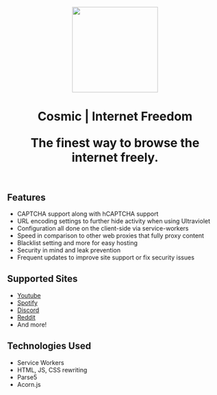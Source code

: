 <p align="center"><img src="" height="200">
</p>

<h1 align="center">Cosmic | Internet Freedom

<p align="center">The finest way to browse the internet freely.<br><br></p>

## Features
- CAPTCHA support along with hCAPTCHA support
- URL encoding settings to further hide activity when using Ultraviolet
- Configuration all done on the client-side via service-workers
- Speed in comparison to other web proxies that fully proxy content
- Blacklist setting and more for easy hosting
- Security in mind and leak prevention
- Frequent updates to improve site support or fix security issues

## Supported Sites
- [Youtube](https://www.youtube.com)
- [Spotify](https://spotify.com)
- [Discord](https://discord.com)
- [Reddit](https://reddit.com)
- And more!

## Technologies Used
- Service Workers
- HTML, JS, CSS rewriting
- Parse5
- Acorn.js
